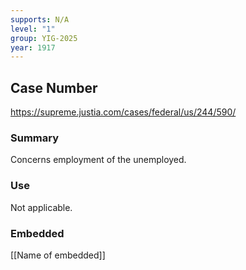 ```yaml
---
supports: N/A
level: "1"
group: YIG-2025
year: 1917
---
```

## Case Number

https://supreme.justia.com/cases/federal/us/244/590/

### Summary

Concerns employment of the unemployed.

### Use

Not applicable.

### Embedded

[[Name of embedded]]